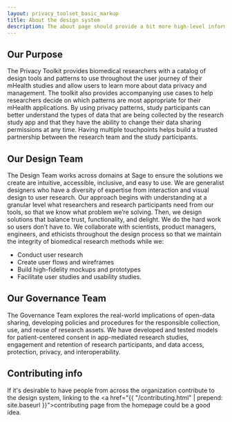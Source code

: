 ```yaml
---
layout: privacy_toolset_basic_markup
title: About the design system
description: The about page should provide a bit more high-level information about the system, who's behind it, its back story, and any other info that's helpful to lay out.
---
```


## Our Purpose
The Privacy Toolkit provides biomedical researchers with a catalog of design tools and patterns to use throughout the user journey of their mHealth studies and allow users to learn more about data privacy and management. The toolkit also provides accompanying use cases to help researchers decide on which patterns are most appropriate for their mHealth applications. 
By using privacy patterns, study participants can better understand the types of data that are being collected by the research study app and that they have the ability to change their data sharing permissions at any time. Having multiple touchpoints helps build a trusted partnership between the research team and the study participants.
 
## Our Design Team
The Design Team works across domains at Sage to ensure the solutions we create are intuitive, accessible, inclusive, and easy to use. We are generalist designers who have a diversity of expertise from interaction and visual design to user research. Our approach begins with understanding at a granular level what researchers and research participants need from our tools, so that we know what problem we’re solving. Then, we design solutions that balance trust, functionality, and delight. We do the hard work so users don’t have to.
We collaborate with scientists, product managers, engineers, and ethicists throughout the design process so that we maintain the integrity of biomedical research methods while we: 
  * Conduct user research
  * Create user flows and wireframes
  * Build high-fidelity mockups and prototypes
  * Facilitate user studies and usability studies. 

## Our Governance Team
The Governance Team explores the real-world implications of open-data sharing, developing policies and procedures for the responsible collection, use, and reuse of research assets. We have developed and tested models for patient-centered consent in app-mediated research studies, engagement and retention of research participants, and data access, protection, privacy, and interoperability.





## Contributing info
If it's desirable to have people from across the organization contribute to the design system, linking to the <a href="{{ "/contributing.html" | prepend: site.baseurl }}">contributing page</a> from the homepage could be a good idea.

